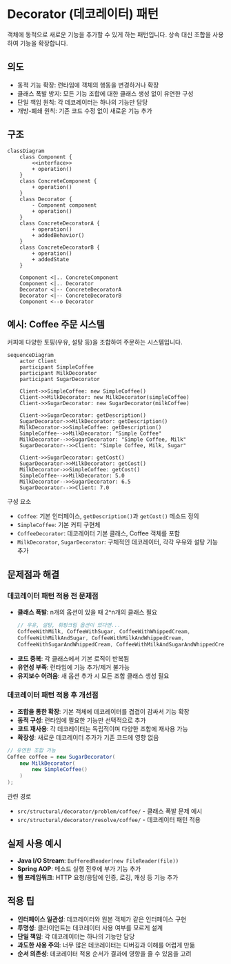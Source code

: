# Decorator (데코레이터) 패턴

객체에 동적으로 새로운 기능을 추가할 수 있게 하는 패턴입니다. 상속 대신 조합을 사용하여 기능을 확장합니다.

## 의도
- 동적 기능 확장: 런타임에 객체의 행동을 변경하거나 확장
- 클래스 폭발 방지: 모든 기능 조합에 대한 클래스 생성 없이 유연한 구성
- 단일 책임 원칙: 각 데코레이터는 하나의 기능만 담당
- 개방-폐쇄 원칙: 기존 코드 수정 없이 새로운 기능 추가

## 구조

```mermaid
classDiagram
    class Component {
        <<interface>>
        + operation()
    }
    class ConcreteComponent {
        + operation()
    }
    class Decorator {
        - Component component
        + operation()
    }
    class ConcreteDecoratorA {
        + operation()
        + addedBehavior()
    }
    class ConcreteDecoratorB {
        + operation()
        + addedState
    }

    Component <|.. ConcreteComponent
    Component <|.. Decorator
    Decorator <|-- ConcreteDecoratorA
    Decorator <|-- ConcreteDecoratorB
    Component <--o Decorator
```

## 예시: Coffee 주문 시스템

커피에 다양한 토핑(우유, 설탕 등)을 조합하여 주문하는 시스템입니다.

```mermaid
sequenceDiagram
    actor Client
    participant SimpleCoffee
    participant MilkDecorator
    participant SugarDecorator

    Client->>SimpleCoffee: new SimpleCoffee()
    Client->>MilkDecorator: new MilkDecorator(simpleCoffee)
    Client->>SugarDecorator: new SugarDecorator(milkCoffee)
    
    Client->>SugarDecorator: getDescription()
    SugarDecorator->>MilkDecorator: getDescription()
    MilkDecorator->>SimpleCoffee: getDescription()
    SimpleCoffee-->>MilkDecorator: "Simple Coffee"
    MilkDecorator-->>SugarDecorator: "Simple Coffee, Milk"
    SugarDecorator-->>Client: "Simple Coffee, Milk, Sugar"
    
    Client->>SugarDecorator: getCost()
    SugarDecorator->>MilkDecorator: getCost()
    MilkDecorator->>SimpleCoffee: getCost()
    SimpleCoffee-->>MilkDecorator: 5.0
    MilkDecorator-->>SugarDecorator: 6.5
    SugarDecorator-->>Client: 7.0
```

구성 요소
- `Coffee`: 기본 인터페이스, `getDescription()`과 `getCost()` 메소드 정의
- `SimpleCoffee`: 기본 커피 구현체
- `CoffeeDecorator`: 데코레이터 기본 클래스, Coffee 객체를 포함
- `MilkDecorator`, `SugarDecorator`: 구체적인 데코레이터, 각각 우유와 설탕 기능 추가

## 문제점과 해결

### 데코레이터 패턴 적용 전 문제점
- **클래스 폭발**: n개의 옵션이 있을 때 2^n개의 클래스 필요
  ```java
  // 우유, 설탕, 휘핑크림 옵션이 있다면...
  CoffeeWithMilk, CoffeeWithSugar, CoffeeWithWhippedCream,
  CoffeeWithMilkAndSugar, CoffeeWithMilkAndWhippedCream,
  CoffeeWithSugarAndWhippedCream, CoffeeWithMilkAndSugarAndWhippedCream
  ```
- **코드 중복**: 각 클래스에서 기본 로직이 반복됨
- **유연성 부족**: 런타임에 기능 추가/제거 불가능
- **유지보수 어려움**: 새 옵션 추가 시 모든 조합 클래스 생성 필요

### 데코레이터 패턴 적용 후 개선점
- **조합을 통한 확장**: 기본 객체에 데코레이터를 겹겹이 감싸서 기능 확장
- **동적 구성**: 런타임에 필요한 기능만 선택적으로 추가
- **코드 재사용**: 각 데코레이터는 독립적이며 다양한 조합에 재사용 가능
- **확장성**: 새로운 데코레이터 추가가 기존 코드에 영향 없음

```java
// 유연한 조합 가능
Coffee coffee = new SugarDecorator(
    new MilkDecorator(
        new SimpleCoffee()
    )
);
```

관련 경로
- `src/structural/decorator/problem/coffee/` - 클래스 폭발 문제 예시
- `src/structural/decorator/resolve/coffee/` - 데코레이터 패턴 적용

## 실제 사용 예시
- **Java I/O Stream**: `BufferedReader(new FileReader(file))`
- **Spring AOP**: 메소드 실행 전후에 부가 기능 추가
- **웹 프레임워크**: HTTP 요청/응답에 인증, 로깅, 캐싱 등 기능 추가

## 적용 팁
- **인터페이스 일관성**: 데코레이터와 원본 객체가 같은 인터페이스 구현
- **투명성**: 클라이언트는 데코레이터 사용 여부를 모르게 설계
- **단일 책임**: 각 데코레이터는 하나의 기능만 담당
- **과도한 사용 주의**: 너무 많은 데코레이터는 디버깅과 이해를 어렵게 만듦
- **순서 의존성**: 데코레이터 적용 순서가 결과에 영향을 줄 수 있음을 고려